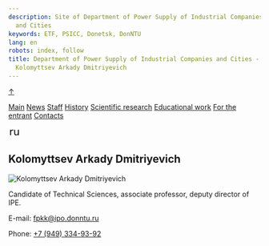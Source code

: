 ```yaml
---
description: Site of Department of Power Supply of Industrial Companies
  and Cities
keywords: ETF, PSICC, Donetsk, DonNTU
lang: en
robots: index, follow
title: Department of Power Supply of Industrial Companies and Cities -
  Kolomyttsev Arkady Dmitriyevich
---
```


<a href="#" id="toTop">↑</a>

<div class="container">

<div id="header">

<div id="epg">

[](http://etf.donntu.ru/epg/index.htm)

</div>

<div id="donntu">

[](http://donntu.ru)

</div>

<div id="etf">

[](http://fier.donntu.ru/index.php?lang=ru)

</div>

</div>

<div id="menu">

[Main](../index.htm) [News](../news.htm)
<a href="../staff.htm" class="buttonsup">Staff</a>
[History](../history.htm) [Scientific research](../science.htm)
[Educational work](../study.htm) [For the entrant](../abityrienty.htm)
[Contacts](../contacts.htm)

</div>

<div id="content">

<div id="langbox">

[![Русский язык](../../images/ru2.png)](../../ru/staff/kolomyttsev.htm)

</div>

## Kolomyttsev Arkady Dmitriyevich

<div id="photomag">

![Kolomyttsev Arkady Dmitriyevich](../../images/staff/kolomyttsev.jpg)

</div>

Candidate of Technical Sciences, associate professor, deputy director of
IPE.

E-mail: <fpkk@ipo.donntu.ru>

Phone: [+7 (949) 334-93-92](tel:+79493349392)

</div>

<div id="footer">

</div>

</div>
